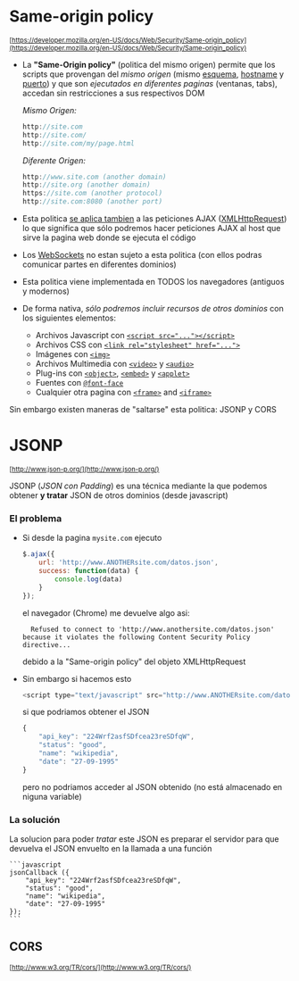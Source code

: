 # Same-origin policy

<sub>[https://developer.mozilla.org/en-US/docs/Web/Security/Same-origin_policy](https://developer.mozilla.org/en-US/docs/Web/Security/Same-origin_policy)</sub>

- La **"Same-Origin policy"** (politica del mismo origen) permite que los scripts que provengan del _mismo origen_ (mismo [esquema](http://en.wikipedia.org/wiki/URI_scheme), [hostname](http://en.wikipedia.org/wiki/Hostname) y [puerto](http://en.wikipedia.org/wiki/Port_(computer_networking))) y que son _ejecutados en diferentes paginas_ (ventanas, tabs), accedan sin restricciones a sus respectivos DOM

    _Mismo Origen:_

    ```javascript
    http://site.com
    http://site.com/
    http://site.com/my/page.html
    ```

    _Diferente Origen:_

    ```javascript
    http://www.site.com (another domain)
    http://site.org (another domain)
    https://site.com (another protocol)
    http://site.com:8080 (another port)
    ```

- Esta politica [se aplica tambien](https://code.google.com/p/browsersec/wiki/Part2#Same-origin_policy_for_XMLHttpRequest) a las peticiones AJAX ([XMLHttpRequest](http://en.wikipedia.org/wiki/XMLHttpRequest)) lo que significa que sólo podremos hacer peticiones AJAX al host que sirve la pagina web donde se ejecuta el código

- Los [WebSockets](http://www.html5rocks.com/es/tutorials/websockets/basics/) no estan sujeto a esta politica (con ellos podras comunicar partes en diferentes dominios)

- Esta politica viene implementada en TODOS los navegadores (antiguos y modernos)

- De forma nativa, _sólo podremos incluir recursos de otros dominios_ con los siguientes elementos:

    - Archivos Javascript con [`<script src="..."></script>`](https://developer.mozilla.org/en-US/docs/Web/HTML/Element/script)
    - Archivos CSS con [`<link rel="stylesheet" href="...">`](https://developer.mozilla.org/en-US/docs/Web/HTML/Element/link)
    - Imágenes con [`<img>`](https://developer.mozilla.org/en-US/docs/Web/HTML/Element/img)
    - Archivos Multimedia con [`<video>`](https://developer.mozilla.org/en-US/docs/Web/HTML/Element/video) y [`<audio>`](https://developer.mozilla.org/en-US/docs/Web/HTML/Element/audio)
    - Plug-ins con [`<object>`](https://developer.mozilla.org/en-US/docs/HTML/Element/object), [`<embed>`](https://developer.mozilla.org/en-US/docs/HTML/Element/embed) y [`<applet>`](https://developer.mozilla.org/en-US/docs/HTML/Element/applet)
    - Fuentes con [`@font-face`](https://developer.mozilla.org/en-US/docs/CSS/@font-face) 
    - Cualquier otra pagina con [`<frame>`](https://developer.mozilla.org/en-US/docs/HTML/Element/frame) and [`<iframe>`](https://developer.mozilla.org/en-US/docs/HTML/Element/iframe)

Sin embargo existen maneras de "saltarse" esta politica: JSONP y CORS

# JSONP

<sub>[http://www.json-p.org/](http://www.json-p.org/)</sub>

JSONP (_JSON con Padding_) es una técnica mediante la que podemos obtener **y tratar** JSON de otros dominios (desde javascript)

### El problema

- Si desde la pagina `mysite.com` ejecuto 

    ```javascript
    $.ajax({
        url: 'http://www.ANOTHERsite.com/datos.json',
        success: function(data) {
            console.log(data) 
        }
    });
    ```

    el navegador (Chrome) me devuelve algo asi:

        Refused to connect to 'http://www.anothersite.com/datos.json' because it violates the following Content Security Policy directive...

    debido a la "Same-origin policy" del objeto XMLHttpRequest 

- Sin embargo si hacemos esto 

    ```javascript
    <script type="text/javascript" src="http://www.ANOTHERsite.com/datos.json"></script>
    ```

    si que podriamos obtener el JSON 

    ```javascript
    {
        "api_key": "224Wrf2asfSDfcea23reSDfqW",
        "status": "good",
        "name": "wikipedia",
        "date": "27-09-1995"
    }
    ```

    pero no podriamos acceder al JSON obtenido (no está almacenado en niguna variable)

### La solución

La solucion para poder _tratar_ este JSON es preparar el servidor para que devuelva el JSON envuelto en la llamada a una función

    ```javascript
    jsonCallback ({
        "api_key": "224Wrf2asfSDfcea23reSDfqW",
        "status": "good",
        "name": "wikipedia",
        "date": "27-09-1995"
    });
    ```


## CORS

<sub>[http://www.w3.org/TR/cors/](http://www.w3.org/TR/cors/)</sub>